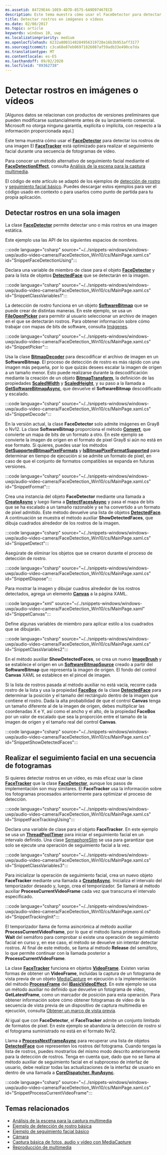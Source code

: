 ```yaml
---
ms.assetid: 84729E44-10E9-4D7D-8575-6A9D97467ECD
description: Este tema muestra cómo usar el FaceDetector para detectar los rostros de una imagen El FaceTracker está optimizado para realizar el seguimiento facial durante una secuencia de fotogramas de vídeo.
title: Detectar rostros en imágenes o vídeos
ms.date: 02/08/2017
ms.topic: article
keywords: windows 10, uwp
ms.localizationpriority: medium
ms.openlocfilehash: 6232a8003140284956319728e16b3b953aff3177
ms.sourcegitcommit: c3ca68e87eb06971826087af59adb33e490ce7da
ms.translationtype: MT
ms.contentlocale: es-ES
ms.lasthandoff: 09/02/2020
ms.locfileid: "89362738"
---
```

# <a name="detect-faces-in-images-or-videos"></a>Detectar rostros en imágenes o vídeos



\[Algunos datos se relacionan con productos de versiones preliminares que pueden modificarse sustancialmente antes de su lanzamiento comercial. Microsoft no otorga ninguna garantía, explícita o implícita, con respecto a la información proporcionada aquí.\]

Este tema muestra cómo usar el [**FaceDetector**](/uwp/api/Windows.Media.FaceAnalysis.FaceDetector) para detectar los rostros de una imagen El [**FaceTracker**](/uwp/api/Windows.Media.FaceAnalysis.FaceTracker) está optimizado para realizar el seguimiento facial durante una secuencia de fotogramas de vídeo.

Para conocer un método alternativo de seguimiento facial mediante el [**FaceDetectionEffect**](/uwp/api/Windows.Media.Core.FaceDetectionEffect), consulta [Análisis de la escena para la captura multimedia](scene-analysis-for-media-capture.md).

El código de este artículo se adaptó de los ejemplos de [detección de rostro](https://github.com/Microsoft/Windows-universal-samples/tree/master/Samples/BasicFaceDetection) y [seguimiento facial básico](https://github.com/Microsoft/Windows-universal-samples/tree/master/Samples/BasicFaceTracking). Puedes descargar estos ejemplos para ver el código usado en contexto o para usarlos como punto de partida para tu propia aplicación.

## <a name="detect-faces-in-a-single-image"></a>Detectar rostros en una sola imagen

La clase [**FaceDetector**](/uwp/api/Windows.Media.FaceAnalysis.FaceDetector) permite detectar uno o más rostros en una imagen estática.

Este ejemplo usa las API de los siguientes espacios de nombres.

:::code language="csharp" source="~/../snippets-windows/windows-uwp/audio-video-camera/FaceDetection_Win10/cs/MainPage.xaml.cs" id="SnippetFaceDetectionUsing":::

Declara una variable de miembro de clase para el objeto [**FaceDetector**](/uwp/api/Windows.Media.FaceAnalysis.FaceDetector) y para la lista de objetos [**DetectedFace**](/uwp/api/Windows.Media.FaceAnalysis.DetectedFace) que se detectarán en la imagen.

:::code language="csharp" source="~/../snippets-windows/windows-uwp/audio-video-camera/FaceDetection_Win10/cs/MainPage.xaml.cs" id="SnippetClassVariables1":::

La detección de rostro funciona en un objeto [**SoftwareBitmap**](/uwp/api/Windows.Graphics.Imaging.SoftwareBitmap) que se puede crear de distintas maneras. En este ejemplo, se usa un [**FileOpenPicker**](/uwp/api/Windows.Storage.Pickers.FileOpenPicker) para permitir al usuario seleccionar un archivo de imagen en el que se detectarán rostros. Para obtener información sobre cómo trabajar con mapas de bits de software, consulta [Imágenes](imaging.md).

:::code language="csharp" source="~/../snippets-windows/windows-uwp/audio-video-camera/FaceDetection_Win10/cs/MainPage.xaml.cs" id="SnippetPicker":::

Usa la clase [**BitmapDecoder**](/uwp/api/Windows.Graphics.Imaging.BitmapDecoder) para descodificar el archivo de imagen en un **SoftwareBitmap**. El proceso de detección de rostro es más rápido con una imagen más pequeña, por lo que quizás desees escalar la imagen de origen a un tamaño menor. Esto puede realizarse durante la descodificación mediante la creación de un objeto [**BitmapTransform**](/uwp/api/Windows.Graphics.Imaging.BitmapTransform), la definición de las propiedades [**ScaledWidth**](/uwp/api/windows.graphics.imaging.bitmaptransform.scaledwidth) y [**ScaledHeight**](/uwp/api/windows.graphics.imaging.bitmaptransform.scaledheight), y su paso a la llamada a [**GetSoftwareBitmapAsync**](/uwp/api/windows.graphics.imaging.bitmapdecoder.getsoftwarebitmapasync), que devuelve el **SoftwareBitmap** descodificado y escalado.

:::code language="csharp" source="~/../snippets-windows/windows-uwp/audio-video-camera/FaceDetection_Win10/cs/MainPage.xaml.cs" id="SnippetDecode":::

En la versión actual, la clase **FaceDetector** solo admite imágenes en Gray8 o Nv12. La clase **SoftwareBitmap** proporciona el método [**Convert**](/uwp/api/windows.graphics.imaging.softwarebitmap.convert), que convierte un mapa de bits de un formato a otro. En este ejemplo se convierte la imagen de origen en el formato de píxel Gray8 si aún no está en ese formato. Si quieres, puedes usar los métodos [**GetSupportedBitmapPixelFormats**](/uwp/api/windows.media.faceanalysis.facedetector.getsupportedbitmappixelformats) y [**IsBitmapPixelFormatSupported**](/uwp/api/windows.media.faceanalysis.facedetector.isbitmappixelformatsupported) para determinar en tiempo de ejecución si se admite un formato de píxel, en caso de que el conjunto de formatos compatibles se expanda en futuras versiones.

:::code language="csharp" source="~/../snippets-windows/windows-uwp/audio-video-camera/FaceDetection_Win10/cs/MainPage.xaml.cs" id="SnippetFormat":::

Crea una instancia del objeto **FaceDetector** mediante una llamada a [**CreateAsync**](/uwp/api/windows.media.faceanalysis.facedetector.createasync) y luego llama a [**DetectFacesAsync**](/uwp/api/windows.media.faceanalysis.facedetector.detectfacesasync) y pasa el mapa de bits que se ha escalado a un tamaño razonable y se ha convertido a un formato de píxel admitido. Este método devuelve una lista de objetos [**DetectedFace**](/uwp/api/Windows.Media.FaceAnalysis.DetectedFace). A continuación se muestra el método auxiliar **ShowDetectedFaces**, que dibuja cuadrados alrededor de los rostros de la imagen.

:::code language="csharp" source="~/../snippets-windows/windows-uwp/audio-video-camera/FaceDetection_Win10/cs/MainPage.xaml.cs" id="SnippetDetect":::

Asegúrate de eliminar los objetos que se crearon durante el proceso de detección de rostro.

:::code language="csharp" source="~/../snippets-windows/windows-uwp/audio-video-camera/FaceDetection_Win10/cs/MainPage.xaml.cs" id="SnippetDispose":::

Para mostrar la imagen y dibujar cuadros alrededor de los rostros detectados, agrega un elemento [**Canvas**](/uwp/api/Windows.UI.Xaml.Controls.Canvas) a la página XAML.

:::code language="xml" source="~/../snippets-windows/windows-uwp/audio-video-camera/FaceDetection_Win10/cs/MainPage.xaml" id="SnippetCanvas":::

Define algunas variables de miembro para aplicar estilo a los cuadrados que se dibujarán.

:::code language="csharp" source="~/../snippets-windows/windows-uwp/audio-video-camera/FaceDetection_Win10/cs/MainPage.xaml.cs" id="SnippetClassVariables2":::

En el método auxiliar **ShowDetectedFaces**, se crea un nuevo [**ImageBrush**](/uwp/api/Windows.UI.Xaml.Media.ImageBrush) y se establece el origen en un [**SoftwareBitmapSource**](/uwp/api/Windows.UI.Xaml.Media.Imaging.SoftwareBitmapSource) creado a partir del **SoftwareBitmap** que representa la imagen de origen. El fondo del control **Canvas** XAML se establece en el pincel de imagen.

Si la lista de rostros pasada al método auxiliar no está vacía, recorre cada rostro de la lista y usa la propiedad [**FaceBox**](/uwp/api/windows.media.faceanalysis.detectedface.facebox) de la clase [**DetectedFace**](/uwp/api/Windows.Media.FaceAnalysis.DetectedFace) para determinar la posición y el tamaño del rectángulo dentro de la imagen que contiene el rostro. Dada la alta probabilidad de que el control **Canvas** tenga un tamaño diferente al de la imagen de origen, debes multiplicar las coordenadas X e Y, así como el ancho y el alto, de la propiedad **FaceBox** por un valor de escalado que sea la proporción entre el tamaño de la imagen de origen y el tamaño real del control **Canvas**.

:::code language="csharp" source="~/../snippets-windows/windows-uwp/audio-video-camera/FaceDetection_Win10/cs/MainPage.xaml.cs" id="SnippetShowDetectedFaces":::

## <a name="track-faces-in-a-sequence-of-frames"></a>Realizar el seguimiento facial en una secuencia de fotogramas

Si quieres detectar rostros en un vídeo, es más eficaz usar la clase [**FaceTracker**](/uwp/api/Windows.Media.FaceAnalysis.FaceTracker) que la clase [**FaceDetector**](/uwp/api/Windows.Media.FaceAnalysis.FaceDetector), aunque los pasos de implementación son muy similares. El **FaceTracker** usa la información sobre los fotogramas procesados anteriormente para optimizar el proceso de detección.

:::code language="csharp" source="~/../snippets-windows/windows-uwp/audio-video-camera/FaceDetection_Win10/cs/MainPage.xaml.cs" id="SnippetFaceTrackingUsing":::

Declara una variable de clase para el objeto **FaceTracker**. En este ejemplo se usa un [**ThreadPoolTimer**](/uwp/api/Windows.System.Threading.ThreadPoolTimer) para iniciar el seguimiento facial en un intervalo definido. Una clase [SemaphoreSlim](/dotnet/api/system.threading.semaphoreslim) se usa para garantizar que solo se ejecute una operación de seguimiento facial a la vez.

:::code language="csharp" source="~/../snippets-windows/windows-uwp/audio-video-camera/FaceDetection_Win10/cs/MainPage.xaml.cs" id="SnippetClassVariables3":::

Para inicializar la operación de seguimiento facial, crea un nuevo objeto **FaceTracker** mediante una llamada a [**CreateAsync**](/uwp/api/windows.media.faceanalysis.facetracker.createasync). Inicializa el intervalo del temporizador deseado y, luego, crea el temporizador. Se llamará al método auxiliar **ProcessCurrentVideoFrame** cada vez que transcurra el intervalo especificado.

:::code language="csharp" source="~/../snippets-windows/windows-uwp/audio-video-camera/FaceDetection_Win10/cs/MainPage.xaml.cs" id="SnippetTrackingInit":::

El temporizador llama de forma asincrónica al método auxiliar **ProcessCurrentVideoFrame**, por lo que el método llama primero al método **Wait** del semáforo para comprobar si existe una operación de seguimiento facial en curso y, en ese caso, el método se devuelve sin intentar detectar rostros. Al final de este método, se llama al método **Release** del semáforo, lo que permite continuar con la llamada posterior a **ProcessCurrentVideoFrame**.

La clase [**FaceTracker**](/uwp/api/Windows.Media.FaceAnalysis.FaceTracker) funciona en objetos [**VideoFrame**](/uwp/api/Windows.Media.VideoFrame). Existen varias formas de obtener un **VideoFrame**, incluidas la captura de un fotograma de vista previa de un objeto [MediaCapture](./index.md) en ejecución o la implementación del método [**ProcessFrame**](/uwp/api/windows.media.effects.ibasicaudioeffect.processframe) del [**IBasicVideoEffect**](/uwp/api/Windows.Media.Effects.IBasicVideoEffect). En este ejemplo se usa un método auxiliar no definido que devuelve un fotograma de vídeo, **GetLatestFrame**, como un marcador de posición para esta operación. Para obtener información sobre cómo obtener fotogramas de vídeo de la secuencia de vista previa de un dispositivo de captura multimedia en ejecución, consulta [Obtener un marco de vista previa](get-a-preview-frame.md).

Al igual que con **FaceDetector**, el **FaceTracker** admite un conjunto limitado de formatos de píxel. En este ejemplo se abandona la detección de rostro si el fotograma suministrado no está en el formato Nv12.

Llama a [**ProcessNextFrameAsync**](/uwp/api/windows.media.faceanalysis.facetracker.processnextframeasync) para recuperar una lista de objetos [**DetectedFace**](/uwp/api/Windows.Media.FaceAnalysis.DetectedFace) que representen los rostros del fotograma. Cuando tengas la lista de rostros, puedes mostrarlos del mismo modo descrito anteriormente para la detección de rostros. Tenga en cuenta que, dado que no se llama al método auxiliar de seguimiento facial en el subproceso de interfaz de usuario, debe realizar todas las actualizaciones de la interfaz de usuario en dentro de una llamada a [**CoreDispatcher. RunAsync**](/uwp/api/windows.ui.core.coredispatcher.runasync).

:::code language="csharp" source="~/../snippets-windows/windows-uwp/audio-video-camera/FaceDetection_Win10/cs/MainPage.xaml.cs" id="SnippetProcessCurrentVideoFrame":::

## <a name="related-topics"></a>Temas relacionados

* [Análisis de la escena para la captura multimedia](scene-analysis-for-media-capture.md)
* [Ejemplo de detección de rostro básica](https://github.com/Microsoft/Windows-universal-samples/tree/master/Samples/BasicFaceDetection)
* [Ejemplo de seguimiento facial básico](https://github.com/Microsoft/Windows-universal-samples/tree/master/Samples/BasicFaceTracking)
* [Cámara](camera.md)
* [Captura básica de fotos, audio y vídeo con MediaCapture](basic-photo-video-and-audio-capture-with-MediaCapture.md)
* [Reproducción de multimedia](media-playback.md)
